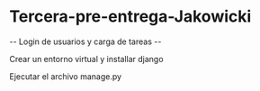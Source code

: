 # Tercera-pre-entrega-Jakowicki

-- Login de usuarios y carga de tareas --

Crear un entorno virtual y installar django

Ejecutar el archivo manage.py
